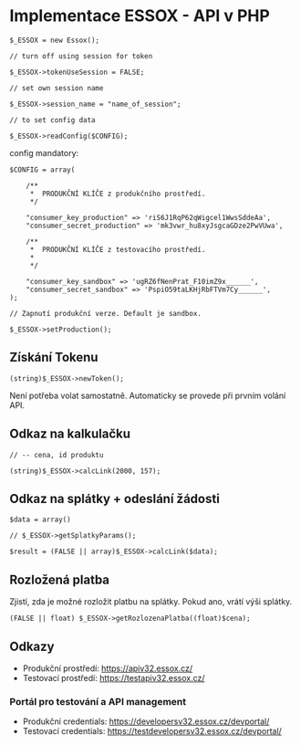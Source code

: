 # Implementace ESSOX - API v PHP

    $_ESSOX = new Essox();

    // turn off using session for token

    $_ESSOX->tokenUseSession = FALSE;

    // set own session name

    $_ESSOX->session_name = "name_of_session";

    // to set config data

    $_ESSOX->readConfig($CONFIG);

config mandatory:

    $CONFIG = array(
        
        /**
         *  PRODUKČNÍ KLÍČE z produkčního prostředí.
         */

        "consumer_key_production" => 'riS6J1RqP62qWigcel1WwsSddeAa',
        "consumer_secret_production" => 'mk3vwr_hu8xyJsgcaGDze2PwVUwa',

        /**
         *  PRODUKČNÍ KLÍČE z testovacího prostředí.
         * 
         */

        "consumer_key_sandbox" => 'ugRZ6fNenPrat_F10imZ9x______',
        "consumer_secret_sandbox" => 'PspiO59taLKHjRbFTVm7Cy______',
    );        

    // Zapnutí produkční verze. Default je sandbox.

    $_ESSOX->setProduction();


## Získání Tokenu

    (string)$_ESSOX->newToken();

Není potřeba volat samostatně. Automaticky se provede při prvním volání API.

## Odkaz na kalkulačku

    // -- cena, id produktu

    (string)$_ESSOX->calcLink(2000, 157);

## Odkaz na splátky + odeslání žádosti
    
    $data = array()

    // $_ESSOX->getSplatkyParams();

    $result = (FALSE || array)$_ESSOX->calcLink($data);

## Rozložená platba

Zjistí, zda je možné rozložit platbu na splátky. Pokud ano, vrátí výši splátky.
    
    (FALSE || float) $_ESSOX->getRozlozenaPlatba((float)$cena);

## Odkazy

- Produkční prostředí: https://apiv32.essox.cz/
- Testovací prostředí: https://testapiv32.essox.cz/

### Portál pro testování a API management

- Produkční credentials: https://developersv32.essox.cz/devportal/
- Testovací credentials: https://testdevelopersv32.essox.cz/devportal/
